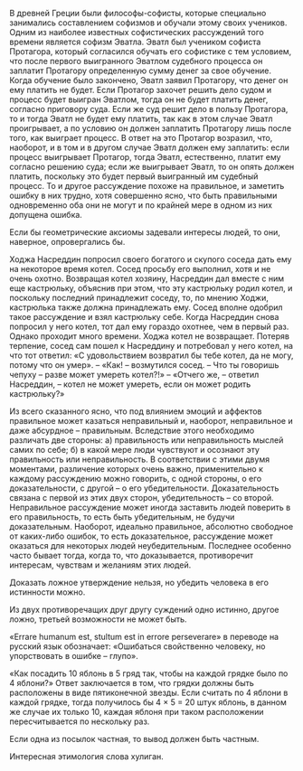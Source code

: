 В древней Греции были философы-софисты, которые специально занимались составлением софизмов и обучали этому своих учеников. Одним из наиболее известных софистических рассуждений того времени является софизм Эватла.
Эватл был учеником софиста Протагора, который согласился обучать его софистике с тем условием, что после первого выигранного Эватлом судебного процесса он заплатит Протагору определенную сумму денег за свое обучение. Когда обучение было закончено, Эватл заявил Протагору, что денег он ему платить не будет. Если Протагор захочет решить дело судом и процесс будет выигран Эватлом, тогда он не будет платить денег, согласно приговору суда. Если же суд решит дело в пользу Протагора, то и тогда Эватл не будет ему платить, так как в этом случае Эватл проигрывает, а по условию он должен заплатить Протагору лишь после того, как выиграет процесс. В ответ на это Протагор возразил, что, наоборот, и в том и в другом случае Эватл должен ему заплатить: если процесс выигрывает Протагор, тогда Эватл, естественно, платит ему согласно решению суда; если же выигрывает Эватл, то он опять должен платить, поскольку это будет первый выигранный им судебный процесс. То и другое рассуждение похоже на правильное, и заметить ошибку в них трудно, хотя совершенно ясно, что быть правильными одновременно оба они не могут и по крайней мере в одном из них допущена ошибка.

Если бы геометрические аксиомы задевали интересы людей, то они, наверное, опровергались бы.

Ходжа Насреддин попросил своего богатого и скупого соседа дать ему на некоторое время котел. Сосед просьбу его выполнил, хотя и не очень охотно. Возвращая котел хозяину, Насреддин дал вместе с ним еще кастрюльку, объяснив при этом, что эту кастрюльку родил котел, и поскольку последний принадлежит соседу, то, по мнению Ходжи, кастрюлька также должна принадлежать ему. Сосед вполне одобрил такое рассуждение и взял кастрюльку себе. Когда Насреддин снова попросил у него котел, тот дал ему гораздо охотнее, чем в первый раз. Однако проходит много времени. Ходжа котел не возвращает. Потеряв терпение, сосед сам пошел к Насреддину и потребовал у него котел, на что тот ответил: «С удовольствием возвратил бы тебе котел, да не могу, потому что он умер». – «Как! – возмутился сосед. – Что ты говоришь чепуху – разве может умереть котел?!» – «Отчего же, – ответил Насреддин, – котел не может умереть, если он может родить кастрюльку?»

Из всего сказанного ясно, что под влиянием эмоций и аффектов правильное может казаться неправильный и, наоборот, неправильное и даже абсурдное – правильным. Вследствие этого необходимо различать две стороны:
а) правильность или неправильность мыслей самих по себе;
б) в какой мере люди чувствуют и осознают эту правильность или неправильность.
В соответствии с этими двумя моментами, различение которых очень важно, применительно к каждому рассуждению можно говорить, с одной стороны, о его доказательности, с другой – о его убедительности. Доказательность связана с первой из этих двух сторон, убедительность – со второй. Неправильное рассуждение может иногда заставить людей поверить в его правильность, то есть быть убедительным, не будучи доказательным. Наоборот, идеально правильное, абсолютно свободное от каких-либо ошибок, то есть доказательное, рассуждение может оказаться для некоторых людей неубедительным. Последнее особенно часто бывает тогда, когда то, что доказывается, противоречит интересам, чувствам и желаниям этих людей.

Доказать ложное утверждение нельзя, но убедить человека в его истинности можно.

Из двух противоречащих друг другу суждений одно истинно, другое ложно, третьей возможности не может быть.

«Errare humanum est, stultum est in errore perseverare» в переводе на русский язык обозначает: «Ошибаться свойственно человеку, но упорствовать в ошибке – глупо».

«Как посадить 10 яблонь в 5 гряд так, чтобы на каждой грядке было по 4 яблони?» Ответ заключается в том, что грядки должны быть расположены в виде пятиконечной звезды. Если считать по 4 яблони в каждой грядке, тогда получилось бы 4 × 5 = 20 штук яблонь, в данном же случае их только 10, каждая яблоня при таком расположении пересчитывается по нескольку раз.

Если одна из посылок частная, то вывод должен быть частным.

Интересная этимология слова хулиган.
